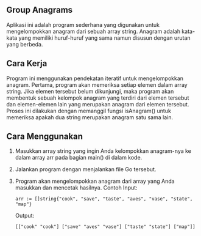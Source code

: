 ## Group Anagrams
Aplikasi ini adalah program sederhana yang digunakan untuk mengelompokkan anagram dari sebuah array string. Anagram adalah kata-kata yang memiliki huruf-huruf yang sama namun disusun dengan urutan yang berbeda.

## Cara Kerja
Program ini menggunakan pendekatan iteratif untuk mengelompokkan anagram. Pertama, program akan memeriksa setiap elemen dalam array string. Jika elemen tersebut belum dikunjungi, maka program akan membentuk sebuah kelompok anagram yang terdiri dari elemen tersebut dan elemen-elemen lain yang merupakan anagram dari elemen tersebut. Proses ini dilakukan dengan memanggil fungsi isAnagram() untuk memeriksa apakah dua string merupakan anagram satu sama lain.

## Cara Menggunakan
1. Masukkan array string yang ingin Anda kelompokkan anagram-nya ke dalam array arr pada bagian main() di dalam kode.
2. Jalankan program dengan menjalankan file Go tersebut.
3. Program akan mengelompokkan anagram dari array yang Anda masukkan dan mencetak hasilnya.
Contoh
    Input:
    ```pre
    arr := []string{"cook", "save", "taste", "aves", "vase", "state", "map"}
    ```

    Output: 
    ```pre
    [["cook" "cook"] ["save" "aves" "vase"] ["taste" "state"] ["map"]]
    ```